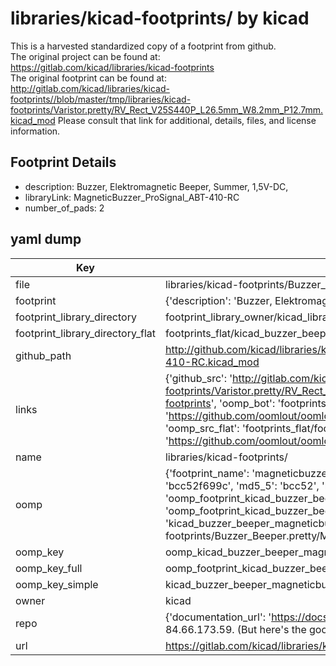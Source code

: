 # libraries/kicad-footprints/ by kicad  
This is a harvested standardized copy of a footprint from github.  
The original project can be found at:  
https://gitlab.com/kicad/libraries/kicad-footprints  
The original footprint can be found at:
http://gitlab.com/kicad/libraries/kicad-footprints//blob/master/tmp/libraries/kicad-footprints/Varistor.pretty/RV_Rect_V25S440P_L26.5mm_W8.2mm_P12.7mm.kicad_mod
Please consult that link for additional, details, files, and license information.  
## Footprint Details
* description: Buzzer, Elektromagnetic Beeper, Summer, 1,5V-DC,  
* libraryLink: MagneticBuzzer_ProSignal_ABT-410-RC  
* number_of_pads: 2  
## yaml dump  
| Key | Value |  
| --- | --- |  
| file | libraries/kicad-footprints/Buzzer_Beeper.pretty/MagneticBuzzer_ProSignal_ABT-410-RC.kicad_mod |  
| footprint | {'description': 'Buzzer, Elektromagnetic Beeper, Summer, 1,5V-DC,', 'libraryLink': 'MagneticBuzzer_ProSignal_ABT-410-RC', 'number_of_pads': 2} |  
| footprint_library_directory | footprint_library_owner/kicad_libraries/kicad-footprints/ |  
| footprint_library_directory_flat | footprints_flat/kicad_buzzer_beeper_magneticbuzzer_prosignal_abt_410_rc/working |  
| github_path | http://github.com/kicad/libraries/kicad-footprints//blob/master/tmp/libraries/kicad-footprints/Buzzer_Beeper.pretty/MagneticBuzzer_ProSignal_ABT-410-RC.kicad_mod |  
| links | {'github_src': 'http://gitlab.com/kicad/libraries/kicad-footprints//blob/master/tmp/libraries/kicad-footprints/Varistor.pretty/RV_Rect_V25S440P_L26.5mm_W8.2mm_P12.7mm.kicad_mod', 'github_src_repo': 'https://gitlab.com/kicad/libraries/kicad-footprints', 'oomp_bot': 'footprints/kicad_buzzer_beeper_magneticbuzzer_prosignal_abt_410_rc/working', 'oomp_bot_github': 'https://github.com/oomlout/oomlout_oomp_footprint_bot/tree/main/footprints/kicad_buzzer_beeper_magneticbuzzer_prosignal_abt_410_rc/working', 'oomp_src_flat': 'footprints_flat/footprints_flat/kicad_buzzer_beeper_magneticbuzzer_prosignal_abt_410_rc/working', 'oomp_src_flat_github': 'https://github.com/oomlout/oomlout_oomp_footprint_src/tree/main/footprints_flat/kicad_buzzer_beeper_magneticbuzzer_prosignal_abt_410_rc/working'} |  
| name | libraries/kicad-footprints/ |  
| oomp | {'footprint_name': 'magneticbuzzer_prosignal_abt_410_rc', 'library_name': 'buzzer_beeper', 'md5': 'bcc52f699c9c8aa636892c433031982a', 'md5_10': 'bcc52f699c', 'md5_5': 'bcc52', 'md5_6': 'bcc52f', 'oomp_key': 'oomp_kicad_buzzer_beeper_magneticbuzzer_prosignal_abt_410_rc', 'oomp_key_extra': 'oomp_footprint_kicad_buzzer_beeper_magneticbuzzer_prosignal_abt_410_rc', 'oomp_key_full': 'oomp_footprint_kicad_buzzer_beeper_magneticbuzzer_prosignal_abt_410_rc_bcc52f', 'oomp_key_simple': 'kicad_buzzer_beeper_magneticbuzzer_prosignal_abt_410_rc', 'original_filename': 'libraries/kicad-footprints/Buzzer_Beeper.pretty/MagneticBuzzer_ProSignal_ABT-410-RC.kicad_mod', 'owner_name': 'kicad'} |  
| oomp_key | oomp_kicad_buzzer_beeper_magneticbuzzer_prosignal_abt_410_rc |  
| oomp_key_full | oomp_footprint_kicad_buzzer_beeper_magneticbuzzer_prosignal_abt_410_rc |  
| oomp_key_simple | kicad_buzzer_beeper_magneticbuzzer_prosignal_abt_410_rc |  
| owner | kicad |  
| repo | {'documentation_url': 'https://docs.github.com/rest/overview/resources-in-the-rest-api#rate-limiting', 'message': "API rate limit exceeded for 84.66.173.59. (But here's the good news: Authenticated requests get a higher rate limit. Check out the documentation for more details.)"} |  
| url | https://gitlab.com/kicad/libraries/kicad-footprints |  

